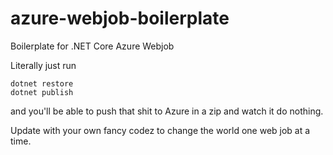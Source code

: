 # azure-webjob-boilerplate
Boilerplate for .NET Core Azure Webjob

Literally just run
```
dotnet restore
dotnet publish
```
and you'll be able to push that shit to Azure in a zip and watch it do nothing.

Update with your own fancy codez to change the world one web job at a time.
